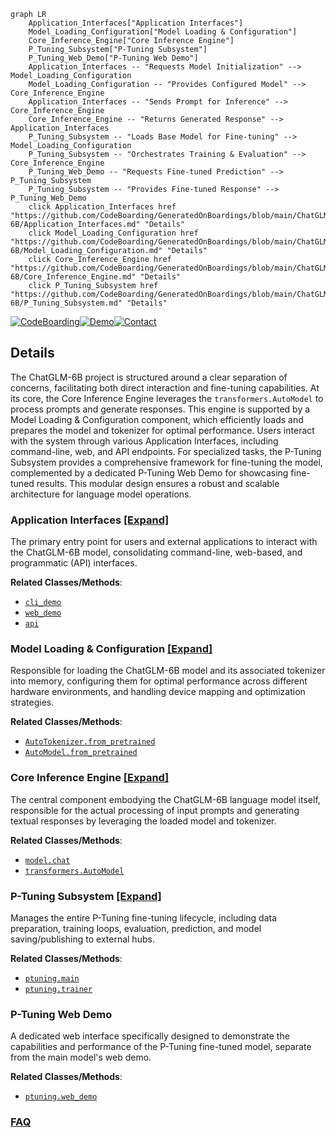 ```mermaid
graph LR
    Application_Interfaces["Application Interfaces"]
    Model_Loading_Configuration["Model Loading & Configuration"]
    Core_Inference_Engine["Core Inference Engine"]
    P_Tuning_Subsystem["P-Tuning Subsystem"]
    P_Tuning_Web_Demo["P-Tuning Web Demo"]
    Application_Interfaces -- "Requests Model Initialization" --> Model_Loading_Configuration
    Model_Loading_Configuration -- "Provides Configured Model" --> Core_Inference_Engine
    Application_Interfaces -- "Sends Prompt for Inference" --> Core_Inference_Engine
    Core_Inference_Engine -- "Returns Generated Response" --> Application_Interfaces
    P_Tuning_Subsystem -- "Loads Base Model for Fine-tuning" --> Model_Loading_Configuration
    P_Tuning_Subsystem -- "Orchestrates Training & Evaluation" --> Core_Inference_Engine
    P_Tuning_Web_Demo -- "Requests Fine-tuned Prediction" --> P_Tuning_Subsystem
    P_Tuning_Subsystem -- "Provides Fine-tuned Response" --> P_Tuning_Web_Demo
    click Application_Interfaces href "https://github.com/CodeBoarding/GeneratedOnBoardings/blob/main/ChatGLM-6B/Application_Interfaces.md" "Details"
    click Model_Loading_Configuration href "https://github.com/CodeBoarding/GeneratedOnBoardings/blob/main/ChatGLM-6B/Model_Loading_Configuration.md" "Details"
    click Core_Inference_Engine href "https://github.com/CodeBoarding/GeneratedOnBoardings/blob/main/ChatGLM-6B/Core_Inference_Engine.md" "Details"
    click P_Tuning_Subsystem href "https://github.com/CodeBoarding/GeneratedOnBoardings/blob/main/ChatGLM-6B/P_Tuning_Subsystem.md" "Details"
```

[![CodeBoarding](https://img.shields.io/badge/Generated%20by-CodeBoarding-9cf?style=flat-square)](https://github.com/CodeBoarding/GeneratedOnBoardings)[![Demo](https://img.shields.io/badge/Try%20our-Demo-blue?style=flat-square)](https://www.codeboarding.org/demo)[![Contact](https://img.shields.io/badge/Contact%20us%20-%20contact@codeboarding.org-lightgrey?style=flat-square)](mailto:contact@codeboarding.org)

## Details

The ChatGLM-6B project is structured around a clear separation of concerns, facilitating both direct interaction and fine-tuning capabilities. At its core, the Core Inference Engine leverages the `transformers.AutoModel` to process prompts and generate responses. This engine is supported by a Model Loading & Configuration component, which efficiently loads and prepares the model and tokenizer for optimal performance. Users interact with the system through various Application Interfaces, including command-line, web, and API endpoints. For specialized tasks, the P-Tuning Subsystem provides a comprehensive framework for fine-tuning the model, complemented by a dedicated P-Tuning Web Demo for showcasing fine-tuned results. This modular design ensures a robust and scalable architecture for language model operations.

### Application Interfaces [[Expand]](./Application_Interfaces.md)
The primary entry point for users and external applications to interact with the ChatGLM-6B model, consolidating command-line, web-based, and programmatic (API) interfaces.


**Related Classes/Methods**:

- <a href="https://github.com/zai-org/ChatGLM-6B/blob/main/cli_demo.py" target="_blank" rel="noopener noreferrer">`cli_demo`</a>
- <a href="https://github.com/zai-org/ChatGLM-6B/blob/main/web_demo.py" target="_blank" rel="noopener noreferrer">`web_demo`</a>
- <a href="https://github.com/zai-org/ChatGLM-6B/blob/main/api.py" target="_blank" rel="noopener noreferrer">`api`</a>


### Model Loading & Configuration [[Expand]](./Model_Loading_Configuration.md)
Responsible for loading the ChatGLM-6B model and its associated tokenizer into memory, configuring them for optimal performance across different hardware environments, and handling device mapping and optimization strategies.


**Related Classes/Methods**:

- <a href="https://github.com/zai-org/ChatGLM-6B/blob/main/api.py" target="_blank" rel="noopener noreferrer">`AutoTokenizer.from_pretrained`</a>
- <a href="https://github.com/zai-org/ChatGLM-6B/blob/main/api.py" target="_blank" rel="noopener noreferrer">`AutoModel.from_pretrained`</a>


### Core Inference Engine [[Expand]](./Core_Inference_Engine.md)
The central component embodying the ChatGLM-6B language model itself, responsible for the actual processing of input prompts and generating textual responses by leveraging the loaded model and tokenizer.


**Related Classes/Methods**:

- <a href="https://github.com/zai-org/ChatGLM-6B/blob/main/api.py" target="_blank" rel="noopener noreferrer">`model.chat`</a>
- <a href="https://github.com/zai-org/ChatGLM-6B/blob/main/" target="_blank" rel="noopener noreferrer">`transformers.AutoModel`</a>


### P-Tuning Subsystem [[Expand]](./P_Tuning_Subsystem.md)
Manages the entire P-Tuning fine-tuning lifecycle, including data preparation, training loops, evaluation, prediction, and model saving/publishing to external hubs.


**Related Classes/Methods**:

- <a href="https://github.com/zai-org/ChatGLM-6B/blob/main/ptuning/main.py" target="_blank" rel="noopener noreferrer">`ptuning.main`</a>
- <a href="https://github.com/zai-org/ChatGLM-6B/blob/main/ptuning/trainer.py" target="_blank" rel="noopener noreferrer">`ptuning.trainer`</a>


### P-Tuning Web Demo
A dedicated web interface specifically designed to demonstrate the capabilities and performance of the P-Tuning fine-tuned model, separate from the main model's web demo.


**Related Classes/Methods**:

- <a href="https://github.com/zai-org/ChatGLM-6B/blob/main/ptuning/web_demo.py" target="_blank" rel="noopener noreferrer">`ptuning.web_demo`</a>




### [FAQ](https://github.com/CodeBoarding/GeneratedOnBoardings/tree/main?tab=readme-ov-file#faq)